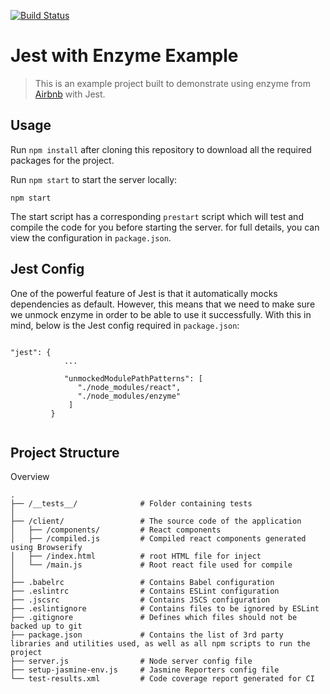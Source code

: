 [![Build Status](https://travis-ci.org/JoeDevine/jest-enzyme-example.svg?branch=master)](https://travis-ci.org/JoeDevine/jest-enzyme-example)

# Jest with Enzyme Example

> This is an example project built to demonstrate using enzyme from [Airbnb](https://github.com/airbnb) with Jest.

## Usage

Run `npm install` after cloning this repository to download all the required packages for the project.

Run `npm start` to start the server locally:
```
npm start
```

The start script has a corresponding `prestart` script which will test and compile the code for you before starting the server. for full details, you can view the configuration in `package.json`.

## Jest Config

One of the powerful feature of Jest is that it automatically mocks dependencies as default. However, this means that we need to make sure we unmock enzyme in order to be able to use it successfully.
With this in mind, below is the Jest config required in `package.json`:

```

"jest": {
            ...

            "unmockedModulePathPatterns": [
               "./node_modules/react",
               "./node_modules/enzyme"
             ]
         }
    
```

## Project Structure

Overview

```
.
├── /__tests__/              # Folder containing tests
│
├── /client/                 # The source code of the application
│   ├── /components/         # React components
│   ├── /compiled.js         # Compiled react components generated using Browserify
│   ├── /index.html          # root HTML file for inject
│   └── /main.js             # Root react file used for compile
│
├── .babelrc                 # Contains Babel configuration
├── .eslintrc                # Contains ESLint configuration
├── .jscsrc                  # Contains JSCS configuration
├── .eslintignore            # Contains files to be ignored by ESLint
├── .gitignore               # Defines which files should not be backed up to git
├── package.json             # Contains the list of 3rd party libraries and utilities used, as well as all npm scripts to run the project
├── server.js                # Node server config file
├── setup-jasmine-env.js     # Jasmine Reporters config file
└── test-results.xml         # Code coverage report generated for CI
```

